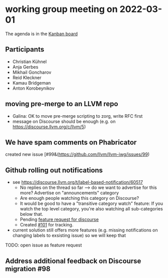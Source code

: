 # working group meeting on 2022-03-01

The agenda is in the [Kanban board](https://github.com/llvm/llvm-iwg/projects/1)

## Participants

* Christian Kühnel
* Anja Gerbes
* Mikhail Goncharov
* Reid Kleckner
* Kamau Bridgeman
* Anton Korobeynikov
 
 
 ## moving pre-merge to an LLVM repo
 
 * Galina: OK to move pre-merge scripting to zorg, write RFC first
 * message on Discourse should be enough (e.g. on https://discourse.llvm.org/c/llvm/5)

## We have spam comments on Phabricator

created new issue [#99&(https://github.com/llvm/llvm-iwg/issues/99)

## Github rolling out notifications

* see https://discourse.llvm.org/t/label-based-notification/60517
  * No replies on the thread so far --> do we want to advertise for this more? 
    Advertise on "announcements" category
  * Are enough people watching this category on Discourse?
  * It would be good to have a "transitive category watch" feature: If you
    watch the top level category, you're also watching all sub-categories
    below that.
  * Pending 
    [feature request for discourse](https://meta.discourse.org/t/how-does-one-subscribe-to-all-posts-categories/64423)
  * Created [#101](https://github.com/llvm/llvm-iwg/issues/101) for tracking.
* current solution still offers more features (e.g. missing notifications 
  on changing labels to exsisting issue) so we will keep that

TODO: open issue as feature request
  
## Address additional feedback on Discourse migration #98
